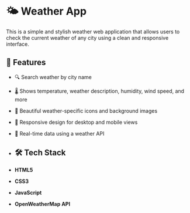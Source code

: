 # 🌤️ Weather App

This is a simple and stylish weather web application that allows users to check the current weather of any city using a clean and responsive interface.

## 🚀 Features

- 🔍 Search weather by city name
- 🌡️ Shows temperature, weather description, humidity, wind speed, and more
- 🎨 Beautiful weather-specific icons and background images
- 📱 Responsive design for desktop and mobile views
- 🔄 Real-time data using a weather API

- ## 🛠️ Tech Stack

- **HTML5**
- **CSS3**
- **JavaScript**
- **OpenWeatherMap API**
